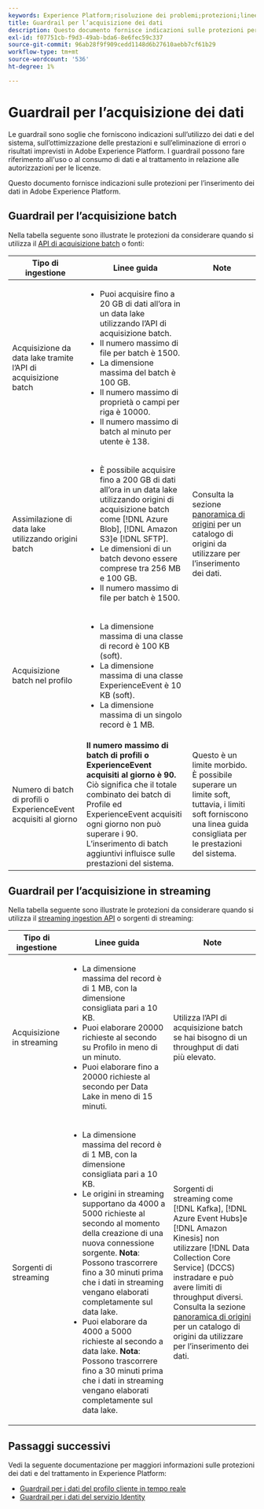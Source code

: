 ```yaml
---
keywords: Experience Platform;risoluzione dei problemi;protezioni;linee guida;
title: Guardrail per l’acquisizione dei dati
description: Questo documento fornisce indicazioni sulle protezioni per l’inserimento dei dati in Adobe Experience Platform
exl-id: f07751cb-f9d3-49ab-bda6-8e6fec59c337
source-git-commit: 96ab28f9f909cedd1148d6b27610aebb7cf61b29
workflow-type: tm+mt
source-wordcount: '536'
ht-degree: 1%

---
```


# Guardrail per l’acquisizione dei dati

Le guardrail sono soglie che forniscono indicazioni sull’utilizzo dei dati e del sistema, sull’ottimizzazione delle prestazioni e sull’eliminazione di errori o risultati imprevisti in Adobe Experience Platform. I guardrail possono fare riferimento all&#39;uso o al consumo di dati e al trattamento in relazione alle autorizzazioni per le licenze.

Questo documento fornisce indicazioni sulle protezioni per l’inserimento dei dati in Adobe Experience Platform.

## Guardrail per l’acquisizione batch

Nella tabella seguente sono illustrate le protezioni da considerare quando si utilizza il [API di acquisizione batch](./batch-ingestion/overview.md) o fonti:

| Tipo di ingestione | Linee guida | Note |
| --- | --- | --- |
| Acquisizione da data lake tramite l’API di acquisizione batch | <ul><li>Puoi acquisire fino a 20 GB di dati all’ora in un data lake utilizzando l’API di acquisizione batch.</li><li>Il numero massimo di file per batch è 1500.</li><li>La dimensione massima del batch è 100 GB.</li><li>Il numero massimo di proprietà o campi per riga è 10000.</li><li>Il numero massimo di batch al minuto per utente è 138.</li></ul> |
| Assimilazione di data lake utilizzando origini batch | <ul><li>È possibile acquisire fino a 200 GB di dati all’ora in un data lake utilizzando origini di acquisizione batch come [!DNL Azure Blob], [!DNL Amazon S3]e [!DNL SFTP].</li><li>Le dimensioni di un batch devono essere comprese tra 256 MB e 100 GB.</li><li>Il numero massimo di file per batch è 1500.</li></ul> | Consulta la sezione [panoramica di origini](../sources/home.md) per un catalogo di origini da utilizzare per l’inserimento dei dati. |
| Acquisizione batch nel profilo | <ul><li>La dimensione massima di una classe di record è 100 KB (soft).</li><li>La dimensione massima di una classe ExperienceEvent è 10 KB (soft).</li><li>La dimensione massima di un singolo record è 1 MB.</li></ul> |
| Numero di batch di profili o ExperienceEvent acquisiti al giorno | **Il numero massimo di batch di profili o ExperienceEvent acquisiti al giorno è 90.** Ciò significa che il totale combinato dei batch di Profile ed ExperienceEvent acquisiti ogni giorno non può superare i 90. L’inserimento di batch aggiuntivi influisce sulle prestazioni del sistema. | Questo è un limite morbido. È possibile superare un limite soft, tuttavia, i limiti soft forniscono una linea guida consigliata per le prestazioni del sistema. |

## Guardrail per l’acquisizione in streaming

Nella tabella seguente sono illustrate le protezioni da considerare quando si utilizza il [streaming ingestion API](./streaming-ingestion/overview.md) o sorgenti di streaming:

| Tipo di ingestione | Linee guida | Note |
| --- | --- | --- |
| Acquisizione in streaming | <ul><li>La dimensione massima del record è di 1 MB, con la dimensione consigliata pari a 10 KB.</li><li>Puoi elaborare 20000 richieste al secondo su Profilo in meno di un minuto.</li><li>Puoi elaborare fino a 20000 richieste al secondo per Data Lake in meno di 15 minuti.</li></ul> | Utilizza l’API di acquisizione batch se hai bisogno di un throughput di dati più elevato. |
| Sorgenti di streaming | <ul><li>La dimensione massima del record è di 1 MB, con la dimensione consigliata pari a 10 KB.</li><li>Le origini in streaming supportano da 4000 a 5000 richieste al secondo al momento della creazione di una nuova connessione sorgente. **Nota**: Possono trascorrere fino a 30 minuti prima che i dati in streaming vengano elaborati completamente sul data lake.</li><li>Puoi elaborare da 4000 a 5000 richieste al secondo a data lake. **Nota**: Possono trascorrere fino a 30 minuti prima che i dati in streaming vengano elaborati completamente sul data lake.</li></ul> | Sorgenti di streaming come [!DNL Kafka], [!DNL Azure Event Hubs]e [!DNL Amazon Kinesis] non utilizzare [!DNL Data Collection Core Service] (DCCS) instradare e può avere limiti di throughput diversi. Consulta la sezione [panoramica di origini](../sources/home.md) per un catalogo di origini da utilizzare per l’inserimento dei dati. |

## Passaggi successivi

Vedi la seguente documentazione per maggiori informazioni sulle protezioni dei dati e del trattamento in Experience Platform:

* [Guardrail per i dati del profilo cliente in tempo reale](../profile/guardrails.md)
* [Guardrail per i dati del servizio Identity](../identity-service/guardrails.md)
